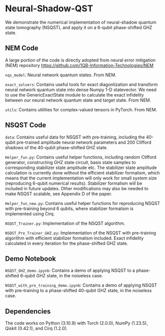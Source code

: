 # Neural-Shadow-QST
We demonstrate the numerical implementation of neural-shadow quantum state tomography (NSQST), and apply it on a 6-qubit phase-shifted GHZ state.

## NEM Code
A large portion of the code is directly adopted from neural error mitigation (NEM) repository https://github.com/1QB-Information-Technologies/NEM

`nqs_model`: Neural network quantum states. From NEM.

`exact_solvers`: Contains useful tools for exact diagonlization and transform neural network quantum state into dense Numpy 1-D statevector. We need to use the GenericExactState module to calculate the exact infidelity between our neural network quantum state and target state. From NEM.

`utils`: Contains utilities for complex-valued tensors in PyTorch. From NEM. 

## NSQST Code
`data`: Contains useful data for NSQST with pre-training, including the 40-qubit pre-trained amplitude neural network parameters and 200 Clifford shadows of the 40-qubit phase-shifted GHZ state.

`Helper_fun.py`: Contains useful helper functions, including random Clifford generator, constructing GHZ state circuit, basis state samples to corresponding stabilizer state amplitude etc. The stabilizer state amplitude calculation is currently done without the efficient stabilizer formalism, which means that the current implementation will only work for small system size (reproducing 6-qubit numerical results). Stabilizer formalism will be included in future updates. Other modifications may also be needed to make NSQST scalable, see Appendix D of the paper.

`Helper_fun_new.py`: Contains useful helper functions for reproducing NSQST with pre-training beyond 6 qubits, where stabilizer formalism is implemented using Cirq.

`NSQST_Trainer.py`: Implementation of the NSQST algorithm.

`NSQST_Pre_Trainer_GHZ.py`: Implementation of the NSQST with pre-training algorithm with efficient stabilizer formalism included. Exact infidelity calculated in every iteration for the phase-shifted GHZ state.

## Demo Notebook

`NSQST_GHZ_demo.ipynb`: Contains a demo of applying NSQST to a phase-shifted 6-qubit GHZ state, in the noiseless case.

`NSQST_with_pre_training_demo.ipynb`: Contains a demo of applying NSQST with pre-training to a phase-shifted 40-qubit GHZ state, in the noiseless case.


## Dependencies
The code works on Python (3.10.9) with Torch (2.0.0), NumPy (1.23.5), Qiskit (0.42.1), and Cirq (1.2.0).


